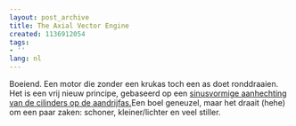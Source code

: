 ```yaml
---
layout: post_archive
title: The Axial Vector Engine
created: 1136912054
tags:
- ''
lang: nl
---
```

Boeiend. Een motor die zonder een krukas toch een as doet ronddraaien.  Het is een vrij nieuw principe, gebaseerd op een [sinusvormige aanhechting van de cilinders op de aandrijfas.](http://www.axialvectorengine.com/index.htm)Een boel geneuzel, maar het draait (hehe) om een paar zaken: schoner,  kleiner/lichter en veel stiller.

